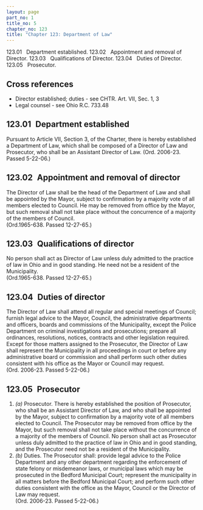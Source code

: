 ```yaml
---
layout: page
part_no: 1
title_no: 5
chapter_no: 123
title: "Chapter 123: Department of Law"
---
```


123.01   Department established.
123.02   Appointment and removal of Director.
123.03   Qualifications of Director.
123.04   Duties of Director.
123.05   Prosecutor.

## Cross references

* Director established; duties - see CHTR. Art. VII, Sec. 1, 3
* Legal counsel - see Ohio R.C. 733.48

## 123.01   Department established

Pursuant to
Article VII, Section 3, of the Charter, there is hereby established a
Department of Law, which shall be composed of a Director of Law and Prosecutor,
who shall be an Assistant Director of Law. (Ord. 2006-23. Passed 5-22-06.)

## 123.02   Appointment and removal of director

The Director of Law shall be the head of the Department of Law and shall be
appointed by the Mayor, subject to confirmation by a majority vote of all
members elected to Council. He may be removed from office by the Mayor, but
such removal shall not take place without the concurrence of a majority of the
members of Council.  
(Ord.1965-638. Passed 12-27-65.)

## 123.03   Qualifications of director

No person shall act as Director of Law unless duly admitted to the practice
of law in Ohio and in good standing. He need not be a resident of the
Municipality.  
(Ord.1965-638. Passed 12-27-65.)

## 123.04   Duties of director

The Director of Law shall attend all regular and special meetings of
Council; furnish legal advice to the Mayor, Council, the administrative
departments and officers, boards and commissions of the Municipality, except
the Police Department on criminal investigations and prosecutions; prepare all
ordinances, resolutions, notices, contracts and other legislation required.
Except for those matters assigned to the Prosecutor, the Director of Law shall
represent the Municipality in all proceedings in court or before any
administrative board or commission and shall perform such other duties
consistent with his office as the Mayor or Council may request.  
(Ord. 2006-23. Passed 5-22-06.)

## 123.05   Prosecutor

1. _(a)_ Prosecutor. There is hereby established the position of Prosecutor,
who shall be an Assistant Director of Law, and who shall be appointed by the
Mayor, subject to confirmation by a majority vote of all members elected to
Council. The Prosecutor may be removed from office by the Mayor, but such
removal shall not take place without the concurrence of a majority of the
members of Council. No person shall act as Prosecutor unless duly admitted to
the practice of law in Ohio and in good standing, and the Prosecutor need not
be a resident of the Municipality.
2. _(b)_ Duties. The Prosecutor shall: provide legal advice to the Police
Department and any other department regarding the enforcement of state felony
or misdemeanor laws, or municipal laws which may be prosecuted in the Bedford
Municipal Court; represent the municipality in all matters before the Bedford
Municipal Court; and perform such other duties consistent with the office as
the Mayor, Council or the Director of Law may request.  
(Ord. 2006-23. Passed 5-22-06.)
